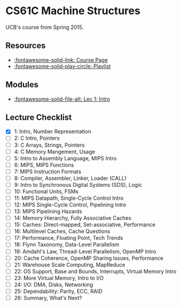 CS61C Machine Structures
===

UCB's course from Spring 2015.

Resources
---
- [:fontawesome-solid-link: Course Page](https://inst.eecs.berkeley.edu/~cs61c/sp15/)
- [:fontawesome-solid-play-circle: Playlist](https://www.youtube.com/playlist?list=PLhMnuBfGeCDM8pXLpqib90mDFJI-e1lpk)

Modules
---
- [:fontawesome-solid-file-alt: Lec 1: Intro](lec-1-intro.md)

Lecture Checklist
---

- [x] 1: Intro, Number Representation
- [ ] 2: C Intro, Pointers
- [ ] 3: C Arrays, Strings, Pointers
- [ ] 4: C Memory Mangement, Usage
- [ ] 5: Intro to Assembly Language, MIPS Intro
- [ ] 6: MIPS, MIPS Functions
- [ ] 7: MIPS Instruction Formats
- [ ] 8: Compiler, Assembler, Linker, Loader (CALL)
- [ ] 9: Intro to Synchronous Digital Systems (SDS), Logic
- [ ] 10: Functional Units, FSMs
- [ ] 11: MIPS Datapath, Single-Cycle Control Intro
- [ ] 12: MIPS Single-Cycle Control, Pipelining Intro
- [ ] 13: MIPS Pipelining Hazards
- [ ] 14: Memory Hierarchy, Fully Associative Caches
- [ ] 15: Caches: Direct-mapped, Set-associative, Performance
- [ ] 16: Multilevel Caches, Cache Questions
- [ ] 17: Performance, Floating Point, Tech Trends
- [ ] 18: Flynn Taxonomy, Data-Level Parallelism
- [ ] 19: Amdahl's Law, Thread-Level Parallelism, OpenMP Intro
- [ ] 20: Cache Coherence, OpenMP Sharing Issues, Performance
- [ ] 21: Warehouse Scale Computing, MapReduce
- [ ] 22: OS Support, Base and Bounds, Interrupts, Virtual Memory Intro
- [ ] 23: More Virtual Memory, Intro to I/O
- [ ] 24: I/O: DMA, Disks, Networking
- [ ] 25: Dependability: Parity, ECC, RAID
- [ ] 26: Summary, What's Next?
